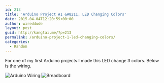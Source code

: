 ```yaml
---
id: 213
title: 'Arduino Project #1 &#8211; LED Changing Colors'
date: 2015-04-04T12:20:59+00:00
author: wireddude
layout: post
guid: http://kangtai.me/?p=213
permalink: /arduino-project-1-led-changing-colors/
categories:
  - Random
---
```

For one of my first Arduino projects I made this LED change 3 colors. Below is the wiring. 

<img src="http://i0.wp.com/media.davidkanter.com/Photo-2015-04-04-13-16.jpg?w=604" alt="Arduino Wiring" data-recalc-dims="1" />

<img src="http://i2.wp.com/media.davidkanter.com/Photo-2015-04-04-13-17.jpg?w=604" alt="Breadboard" data-recalc-dims="1" />